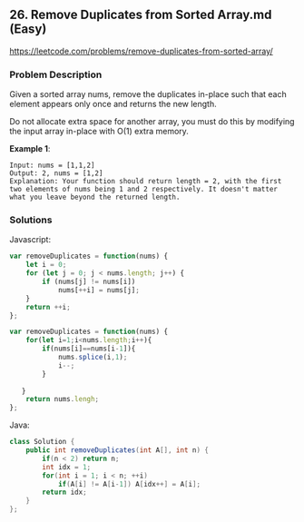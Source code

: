 ## 26. Remove Duplicates from Sorted Array.md (Easy)

https://leetcode.com/problems/remove-duplicates-from-sorted-array/

### Problem Description
Given a sorted array nums, remove the duplicates in-place such that each element appears only once and returns the new length.

Do not allocate extra space for another array, you must do this by modifying the input array in-place with O(1) extra memory.

**Example 1**:
```
Input: nums = [1,1,2]
Output: 2, nums = [1,2]
Explanation: Your function should return length = 2, with the first two elements of nums being 1 and 2 respectively. It doesn't matter what you leave beyond the returned length.

```
### Solutions

Javascript:

```javascript
var removeDuplicates = function(nums) {
    let i = 0;
    for (let j = 0; j < nums.length; j++) {
        if (nums[j] != nums[i]) 
            nums[++i] = nums[j];
    }
    return ++i;
};
```

```javascript
var removeDuplicates = function(nums) {
    for(let i=1;i<nums.length;i++){
        if(nums[i]==nums[i-1]){
            nums.splice(i,1);
            i--;
        }
    
   }
    return nums.lengh;
};
```


Java:

```java
class Solution {
    public int removeDuplicates(int A[], int n) {
        if(n < 2) return n;
        int idx = 1;
        for(int i = 1; i < n; ++i) 
            if(A[i] != A[i-1]) A[idx++] = A[i];
        return idx;
    }
};
```
